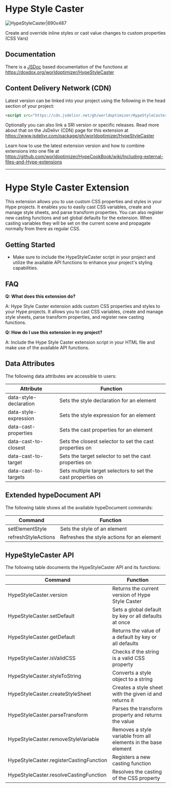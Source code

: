 # Hype Style Caster

![HypeStyleCaster|690x487](https://playground.maxziebell.de/Hype/StyleCaster/HypeStyleCaster.jpg)

Create and override inline styles or cast value changes to custom properties (CSS Vars)

## Documentation

There is a [JSDoc](https://en.wikipedia.org/wiki/JSDoc) based documentation of the functions at https://doxdox.org/worldoptimizer/HypeStyleCaster

Content Delivery Network (CDN)
--

Latest version can be linked into your project using the following in the head section of your project:

```html
<script src="https://cdn.jsdelivr.net/gh/worldoptimizer/HypeStyleCaster/HypeStyleCaster.min.js"></script>
```
Optionally you can also link a SRI version or specific releases. 
Read more about that on the JsDelivr (CDN) page for this extension at https://www.jsdelivr.com/package/gh/worldoptimizer/HypeStyleCaster

Learn how to use the latest extension version and how to combine extensions into one file at
https://github.com/worldoptimizer/HypeCookBook/wiki/Including-external-files-and-Hype-extensions

---
# Hype Style Caster Extension

This extension allows you to use custom CSS properties and styles in your Hype projects. It enables you to easily cast CSS variables, create and manage style sheets, and parse transform properties. You can also register new casting functions and set global defaults for the extension. When casting variables they will be set on the current scene and propagate normally from there as regular CSS. 

## Getting Started

* Make sure to include the HypeStyleCaster script in your project and utilize the available API functions to enhance your project's styling capabilities.

## FAQ

**Q: What does this extension do?**

A: Hype Style Caster extension adds custom CSS properties and styles to your Hype projects. It allows you to cast CSS variables, create and manage style sheets, parse transform properties, and register new casting functions.

**Q: How do I use this extension in my project?**

A: Include the Hype Style Caster extension script in your HTML file and make use of the available API functions.

## Data Attributes

The following data attributes are accessible to users:

| Attribute               | Function                                                  |
| ----------------------- | --------------------------------------------------------- |
| data-style-declaration  | Sets the style declaration for an element                 |
| data-style-expression   | Sets the style expression for an element                  |
| data-cast-properties    | Sets the cast properties for an element                   |
| data-cast-to-closest    | Sets the closest selector to set the cast properties on   |
| data-cast-to-target     | Sets the target selector to set the cast properties on    |
| data-cast-to-targets    | Sets multiple target selectors to set the cast properties on |

## Extended hypeDocument API

The following table shows all the available hypeDocument commands:

| Command                  | Function                                                  |
| ------------------------ | --------------------------------------------------------- |
| setElementStyle          | Sets the style of an element                              |
| refreshStyleActions      | Refreshes the style actions for an element                |

## HypeStyleCaster API

The following table documents the HypeStyleCaster API and its functions:

| Command                             | Function                                                  |
| ----------------------------------- | --------------------------------------------------------- |
| HypeStyleCaster.version            | Returns the current version of Hype Style Caster          |
| HypeStyleCaster.setDefault         | Sets a global default by key or all defaults at once      |
| HypeStyleCaster.getDefault         | Returns the value of a default by key or all defaults     |
| HypeStyleCaster.isValidCSS         | Checks if the string is a valid CSS property              |
| HypeStyleCaster.styleToString      | Converts a style object to a string                        |
| HypeStyleCaster.createStyleSheet   | Creates a style sheet with the given id and returns it    |
| HypeStyleCaster.parseTransform     | Parses the transform property and returns the value       |
| HypeStyleCaster.removeStyleVariable| Removes a style variable from all elements in the base element |
| HypeStyleCaster.registerCastingFunction | Registers a new casting function                      |
| HypeStyleCaster.resolveCastingFunction | Resolves the casting of the CSS property               |
